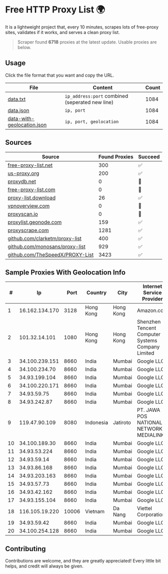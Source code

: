 
# Free HTTP Proxy List 🌍

It is a lightweight project that, every 10 minutes, scrapes lots of free-proxy sites, validates if it works, and serves a clean proxy list.


> Scraper found **6718** proxies at the latest update. Usable proxies are below.

## Usage

Click the file format that you want and copy the URL.


|File|Content|Count|
|----|-------|-----|
|[data.txt](https://raw.githubusercontent.com/themiralay/Proxy-List-World/master/data.txt)|`ip_address:port` combined (seperated new line)|1084|
|[data.json](https://raw.githubusercontent.com/themiralay/Proxy-List-World/master/data.json)|`ip, port`|1084|
|[data-with-geolocation.json](https://raw.githubusercontent.com/themiralay/Proxy-List-World/master/data-with-geolocation.json)|`ip, port, geolocation`|1084|

## Sources

|Source|Found Proxies|Succeed|
|------|-------------|-------|
|[free-proxy-list.net](https://free-proxy-list.net)|300|✅|
|[us-proxy.org](https://www.us-proxy.org)|200|✅|
|[proxydb.net](http://proxydb.net)|0|🚫|
|[free-proxy-list.com](https://free-proxy-list.com/?page=&port=&type%5B%5D=http&type%5B%5D=https&up_time=0&search=Search)|0|🚫|
|[proxy-list.download](https://www.proxy-list.download/HTTP)|26|✅|
|[vpnoverview.com](https://vpnoverview.com/privacy/anonymous-browsing/free-proxy-servers)|0|🚫|
|[proxyscan.io](https://www.proxyscan.io)|0|🚫|
|[proxylist.geonode.com](https://proxylist.geonode.com/api/proxy-list?limit=300&page=1&sort_by=lastChecked&sort_type=desc&protocols=http,https)|159|✅|
|[proxyscrape.com](https://api.proxyscrape.com/v2/?request=displayproxies&protocol=http&timeout=10000&country=all&ssl=all&anonymity=all)|1281|✅|
|[github.com/clarketm/proxy-list](https://raw.githubusercontent.com/clarketm/proxy-list/master/proxy-list-raw.txt)|400|✅|
|[github.com/monosans/proxy-list](https://raw.githubusercontent.com/monosans/proxy-list/main/proxies/http.txt)|929|✅|
|[github.com/TheSpeedX/PROXY-List](https://raw.githubusercontent.com/TheSpeedX/PROXY-List/master/http.txt)|3423|✅|


## Sample Proxies With Geolocation Info

|#|Ip|Port|Country|City|Internet Service Provider|
|-|--|----|-------|----|-------------------------|
|1|16.162.134.170|3128|Hong Kong|Hong Kong|Amazon.com|
|2|101.32.14.101|1080|Hong Kong|Hong Kong|Shenzhen Tencent Computer Systems Company Limited|
|3|34.100.239.151|8660|India|Mumbai|Google LLC|
|4|34.100.234.70|8660|India|Mumbai|Google LLC|
|5|34.93.199.104|8660|India|Mumbai|Google LLC|
|6|34.100.220.171|8660|India|Mumbai|Google LLC|
|7|34.93.59.75|8660|India|Mumbai|Google LLC|
|8|34.93.242.87|8660|India|Mumbai|Google LLC|
|9|119.47.90.109|8080|Indonesia|Jatiroto|PT. JAWA POS NATIONAL NETWORK MEDIALINK|
|10|34.100.189.30|8660|India|Mumbai|Google LLC|
|11|34.93.53.224|8660|India|Mumbai|Google LLC|
|12|34.93.59.14|8660|India|Mumbai|Google LLC|
|13|34.93.86.168|8660|India|Mumbai|Google LLC|
|14|34.93.203.163|8660|India|Mumbai|Google LLC|
|15|34.93.57.73|8660|India|Mumbai|Google LLC|
|16|34.93.42.162|8660|India|Mumbai|Google LLC|
|17|34.93.155.104|8660|India|Mumbai|Google LLC|
|18|116.105.19.220|10006|Vietnam|Da Nang|Viettel Corporation|
|19|34.93.59.42|8660|India|Mumbai|Google LLC|
|20|34.100.254.128|8660|India|Mumbai|Google LLC|



## Contributing

Contributions are welcome, and they are greatly appreciated! Every
little bit helps, and credit will always be given.

